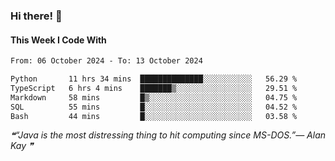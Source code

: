 ### Hi there! 👋

#### This Week I Code With
<!--START_SECTION:waka-->

```txt
From: 06 October 2024 - To: 13 October 2024

Python       11 hrs 34 mins  ██████████████░░░░░░░░░░░   56.29 %
TypeScript   6 hrs 4 mins    ███████▒░░░░░░░░░░░░░░░░░   29.51 %
Markdown     58 mins         █▒░░░░░░░░░░░░░░░░░░░░░░░   04.75 %
SQL          55 mins         █░░░░░░░░░░░░░░░░░░░░░░░░   04.52 %
Bash         44 mins         █░░░░░░░░░░░░░░░░░░░░░░░░   03.58 %
```

<!--END_SECTION:waka-->

<!--STARTS_HERE_QUOTE_README-->
<i>❝“Java is the most distressing thing to hit computing since MS-DOS.”— Alan Kay  ❞</i>
<!--ENDS_HERE_QUOTE_README-->
